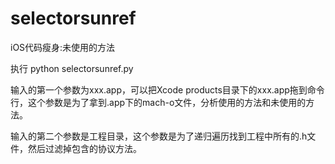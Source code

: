 # selectorsunref
iOS代码瘦身:未使用的方法

执行 python selectorsunref.py

输入的第一个参数为xxx.app，可以把Xcode products目录下的xxx.app拖到命令行，这个参数是为了拿到.app下的mach-o文件，分析使用的方法和未使用的方法。

输入的第二个参数是工程目录，这个参数是为了递归遍历找到工程中所有的.h文件，然后过滤掉包含的协议方法。
